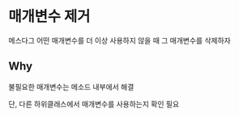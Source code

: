 # 매개변수 제거

메스다그 어떤 매개변수를 더 이상 사용하지 않을 때 그 매개변수를 삭제하자

## Why 

불필요한 매개변수는 메소드 내부에서 해결

단, 다른 하위클래스에서 매개변수를 사용하는지 확인 필요  